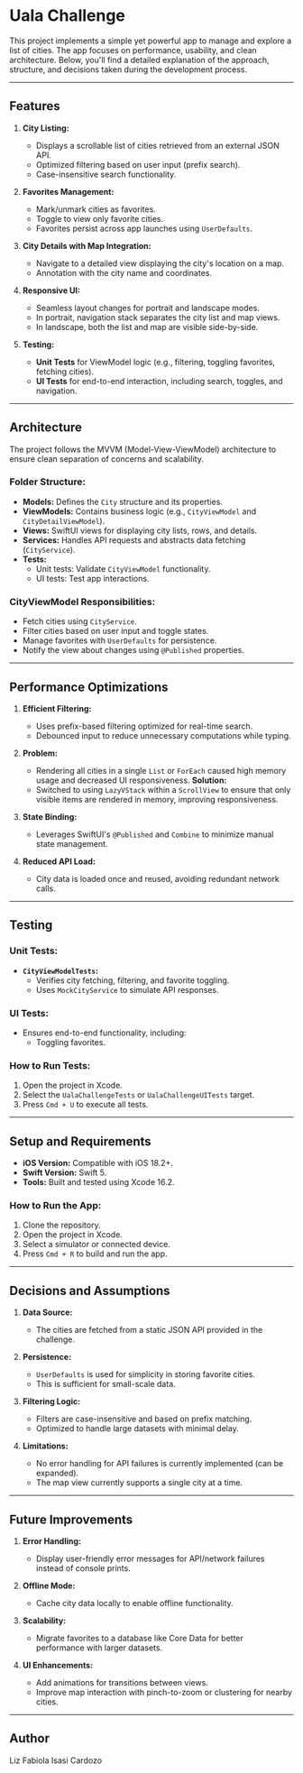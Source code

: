 # Uala Challenge

This project implements a simple yet powerful app to manage and explore a list of cities. The app focuses on performance, usability, and clean architecture. Below, you'll find a detailed explanation of the approach, structure, and decisions taken during the development process.

---

## **Features**

1. **City Listing:**
   - Displays a scrollable list of cities retrieved from an external JSON API.
   - Optimized filtering based on user input (prefix search).
   - Case-insensitive search functionality.

2. **Favorites Management:**
   - Mark/unmark cities as favorites.
   - Toggle to view only favorite cities.
   - Favorites persist across app launches using `UserDefaults`.

3. **City Details with Map Integration:**
   - Navigate to a detailed view displaying the city's location on a map.
   - Annotation with the city name and coordinates.

4. **Responsive UI:**
   - Seamless layout changes for portrait and landscape modes.
   - In portrait, navigation stack separates the city list and map views.
   - In landscape, both the list and map are visible side-by-side.

5. **Testing:**
   - **Unit Tests** for ViewModel logic (e.g., filtering, toggling favorites, fetching cities).
   - **UI Tests** for end-to-end interaction, including search, toggles, and navigation.

---

## **Architecture**

The project follows the MVVM (Model-View-ViewModel) architecture to ensure clean separation of concerns and scalability.

### **Folder Structure:**

- **Models:** Defines the `City` structure and its properties.
- **ViewModels:** Contains business logic (e.g., `CityViewModel` and `CityDetailViewModel`).
- **Views:** SwiftUI views for displaying city lists, rows, and details.
- **Services:** Handles API requests and abstracts data fetching (`CityService`).
- **Tests:**
  - Unit tests: Validate `CityViewModel` functionality.
  - UI tests: Test app interactions.

### **CityViewModel Responsibilities:**
- Fetch cities using `CityService`.
- Filter cities based on user input and toggle states.
- Manage favorites with `UserDefaults` for persistence.
- Notify the view about changes using `@Published` properties.

---

## **Performance Optimizations**

1. **Efficient Filtering:**
   - Uses prefix-based filtering optimized for real-time search.
   - Debounced input to reduce unnecessary computations while typing.

2. **Problem:**
     - Rendering all cities in a single `List` or `ForEach` caused high memory usage and decreased UI responsiveness.
   **Solution:**
     - Switched to using `LazyVStack` within a `ScrollView` to ensure that only visible items are rendered in memory, improving responsiveness.

3. **State Binding:**
   - Leverages SwiftUI's `@Published` and `Combine` to minimize manual state management.

4. **Reduced API Load:**
   - City data is loaded once and reused, avoiding redundant network calls.

---

## **Testing**

### **Unit Tests:**
- **`CityViewModelTests`:**
  - Verifies city fetching, filtering, and favorite toggling.
  - Uses `MockCityService` to simulate API responses.

### **UI Tests:**
- Ensures end-to-end functionality, including:
  - Toggling favorites.

### **How to Run Tests:**
1. Open the project in Xcode.
2. Select the `UalaChallengeTests` or `UalaChallengeUITests` target.
3. Press `Cmd + U` to execute all tests.

---

## **Setup and Requirements**

- **iOS Version:** Compatible with iOS 18.2+.
- **Swift Version:** Swift 5.
- **Tools:** Built and tested using Xcode 16.2.

### **How to Run the App:**
1. Clone the repository.
2. Open the project in Xcode.
3. Select a simulator or connected device.
4. Press `Cmd + R` to build and run the app.

---

## **Decisions and Assumptions**

1. **Data Source:**
   - The cities are fetched from a static JSON API provided in the challenge.

2. **Persistence:**
   - `UserDefaults` is used for simplicity in storing favorite cities.
   - This is sufficient for small-scale data.

3. **Filtering Logic:**
   - Filters are case-insensitive and based on prefix matching.
   - Optimized to handle large datasets with minimal delay.

4. **Limitations:**
   - No error handling for API failures is currently implemented (can be expanded).
   - The map view currently supports a single city at a time.

---

## **Future Improvements**

1. **Error Handling:**
   - Display user-friendly error messages for API/network failures instead of console prints.

2. **Offline Mode:**
   - Cache city data locally to enable offline functionality.

3. **Scalability:**
   - Migrate favorites to a database like Core Data for better performance with larger datasets.

4. **UI Enhancements:**
   - Add animations for transitions between views.
   - Improve map interaction with pinch-to-zoom or clustering for nearby cities.

---

## **Author**
Liz Fabiola Isasi Cardozo

